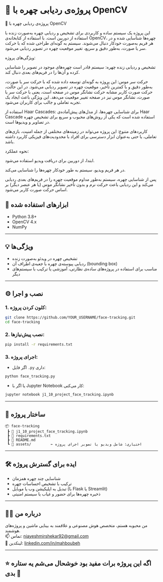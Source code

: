 
# 🎯 پروژه‌ی ردیابی چهره با OpenCV

🎯 پروژه‌ی ردیابی چهره با OpenCV

این پروژه یک سیستم ساده و کاربردی برای تشخیص و ردیابی چهره به‌صورت زنده با استفاده از دوربین است. با استفاده از کتابخانه‌ی OpenCV، چهره‌ها شناسایی شده و در هر فریم به‌صورت خودکار دنبال می‌شوند. سیستم به گونه‌ای طراحی شده که با حرکت سر یا صورت، به‌طور دقیق و سریع، تغییر موقعیت چهره در تصویر ردیابی می‌شود.

ویژگی‌های پروژه:

تشخیص و ردیابی زنده چهره: سیستم قادر است چهره‌های موجود در تصویر را شناسایی کرده و آن‌ها را در فریم‌های بعدی دنبال کند.

حرکت سر موس: این پروژه به گونه‌ای توسعه داده شده که با حرکت سر یا صورت، به‌طور دقیق و با کمترین تأخیر، موقعیت چهره در تصویر ردیابی می‌شود. در این حالت، حرکت صورت کاربر مشابه حرکت نشانگر موس در صفحه است، یعنی با حرکت سر یا صورت، نشانگر موس نیز در صفحه تغییر موقعیت می‌دهد. این ویژگی باعث ایجاد یک تجربه تعاملی و جالب برای کاربران می‌شود.

استفاده از Haar Cascades: برای شناسایی چهره‌ها، از مدل‌های پیش‌آماده‌ی Haar Cascade استفاده شده است که یکی از روش‌های محبوب و سریع برای تشخیص چهره در تصاویر و ویدیوها است.

کاربردهای متنوع: این پروژه می‌تواند در زمینه‌های مختلفی از جمله امنیت، بازی‌های تعاملی، یا حتی به‌عنوان ابزار دسترسی برای افراد با محدودیت‌های فیزیکی کاربرد داشته باشد.

نحوه عملکرد:

ابتدا، از دوربین برای دریافت ویدیو استفاده می‌شود.

در هر فریم ویدیو، سیستم به طور خودکار چهره‌ها را شناسایی می‌کند.

پس از شناسایی چهره، سیستم به‌طور مداوم موقعیت چهره را در فریم‌های بعدی ردیابی می‌کند و این ردیابی باعث حرکت نرم و بدون تأخیر نشانگر موس (یا هر عنصر دیگر) بر اساس حرکت صورت کاربر می‌شود.


## 🧠 ابزارهای استفاده شده

- Python 3.8+
- OpenCV 4.x
- NumPy

---

## 💡 ویژگی‌ها

- تشخیص چهره در ویدئو به‌صورت زنده
- ردیابی پیوسته‌ی چهره با جعبه‌ی اطراف آن (bounding box)
- مناسب برای استفاده در پروژه‌های ساده‌ی نظارتی، آموزشی یا ترکیب با سیستم‌های دیگر

---

## ⚙️ نصب و اجرا

### 1. کلون کردن پروژه:

```bash
git clone https://github.com/YOUR_USERNAME/face-tracking.git
cd face-tracking
```

### 2. نصب پیش‌نیازها:

```bash
pip install -r requirements.txt
```

### 3. اجرای پروژه:

- اگر فایل `.py` داری:

```bash
python face_tracking.py
```

- یا اگر با Jupyter Notebook کار می‌کنی:

```bash
jupyter notebook j1_10_project_face_tracking.ipynb
```

---

## 📁 ساختار پروژه

```
📦 face-tracking
 ┣ 📜 j1_10_project_face_tracking.ipynb
 ┣ 📜 requirements.txt
 ┣ 📜 README.md
 ┗ 📁 assets/         ← اختیاری: شامل ویدیو یا تصویر اجرای پروژه
```

---

## 🛠 ایده برای گسترش پروژه

- شناسایی چند چهره همزمان
- ترکیب با تشخیص احساسات چهره
- تبدیل به اپلیکیشن وب یا موبایل (با Flask یا Streamlit)
- ذخیره چهره‌ها برای حضور و غیاب یا سیستم امنیتی

---

## 🙋‍♀️ درباره من

من محبوبه هستم، متخصص هوش مصنوعی و علاقمند به بینایی ماشین و پروژه‌های هوشمند.  
📫 تماس: niayeshmirshekar92@gmail.com  
🔗 لینکدین: [linkedin.com/in/mahboubeh](#) 

---

## ⭐ اگه این پروژه برات مفید بود خوشحال می‌شم یه ستاره بدی 🌟
